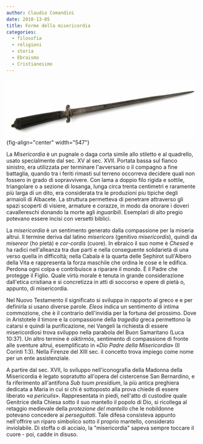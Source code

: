 ```yaml
---
author: Claudio Comandini
date: 2018-13-05
title: Forme della misericordia
categories:
  - filosofia
  - religioni
  - storia
  - Ebraismo
  - Cristianesimo
---
```


![](images/misericorde.jpg){fig-align="center" width="547"}

La *Misericordia* è un pugnale o daga corta simile allo stiletto e al quadrello, usato specialmente dal sec. XV al sec. XVII. Portata bassa sul fianco sinistro, era utilizzata per terminare l'avversario o il compagno a fine battaglia, quando tra i feriti rimasti sul terreno occorreva decidere quali non fossero in grado di sopravvivere. Con lama a doppio filo rigida e sottile, triangolare o a sezione di losanga, lunga circa trenta centimetri e raramente più larga di un dito, era considerata tra le produzioni piu tipiche degli armaioli di Albacete. La struttura permetteva di penetrare attraverso gli spazi scoperti di visiere, armature e corazze, in modo da onorare i doveri cavallereschi donando la morte agli *inguaribili*. Esemplari di alto pregio potevano essere incisi con versetti biblici.

La *misericordia* è un sentimento generato dalla compassione per la miseria altrui. Il termine deriva dal latino *misericors* (genitivo *misericordis*), quindi da *misereor* (ho pietà) e *cor-cordis* (cuore). In ebraico il suo nome è *Chesed* e ha radici nell'alleanza tra due parti e nella conseguente solidarietà di una verso quella in difficoltà; nella Cabala è la quarta delle Sephirot sull'Albero della Vita e rappresenta la forza maschile che ordina le cose e le edifica. Perdona ogni colpa e contribuisce a riparare il mondo. È il Padre che protegge il Figlio. Quale virtù morale è tenuta in grande considerazione dall'etica cristiana e si concretizza in atti di soccorso e opere di pietà o, appunto, di misericordia.

Nel Nuovo Testamento il significato si sviluppa in rapporto al greco e e per definirla si usano diverse parole. *Eleos* indica un sentimento di intima commozione, che è il contrario dell'invidia per la fortuna del prossimo. Dove in Aristotele il timore e la compassione della *tragedia* greca permettono la catarsi e quindi la purificazione, nei Vangeli la richiesta di essere misericordiosi trova sviluppo nella parabola del Buon Samaritano (Luca 10:37). Un altro termine è *oiktirmòs*, sentimento di compassione di fronte alle sventure altrui, esemplificato in «*Dio Padre della Misericordia*» (II Corinti 1:3). Nella Firenze del XIII sec. il concetto trova impiego come nome per un ente assistenziale.

A partire dal sec. XVII, lo sviluppo nell'iconografia della Madonna della Misericordia è legato sopratutto all'opera del cistercense San Bernardino, e fa riferimento all'antifona *Sub tuum presidium*, la più antica preghiera dedicata a Maria in cui si chi è sottoposto alla prova chiede di essere liberato «*a periculis*». Rappresentata in piedi, nell'atto di custodire quale Genitrice della Chiesa sotto il suo mantello il popolo di Dio, si ricollega al retaggio medievale della *protezione del mantello* che le nobildonne potevano concedere ai *perseguitati*. Tale difesa consisteva appunto nell'offrire un riparo simbolico sotto il proprio mantello, considerato inviolabile. Di stoffa o di acciaio, la "misericordia" sapeva sempre toccare il cuore - poi, cadde in disuso.
